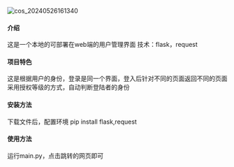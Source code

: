![cos_20240526161340](https://github.com/scottHGITUHB/webserver/assets/150643328/f308f4ca-d7e4-4bd2-b96c-631c1edc6b92)


#### 介绍
这是一个本地的可部署在web端的用户管理界面
技术：flask，request

#### 项目特色
这是根据用户的身份，登录是同一个界面，登入后针对不同的页面返回不同的页面
采用授权等级的方式，自动判断登陆者的身份

#### 安装方法
下载文件后，配置环境
pip install flask,request

#### 使用方法
运行main.py，点击跳转的网页即可

